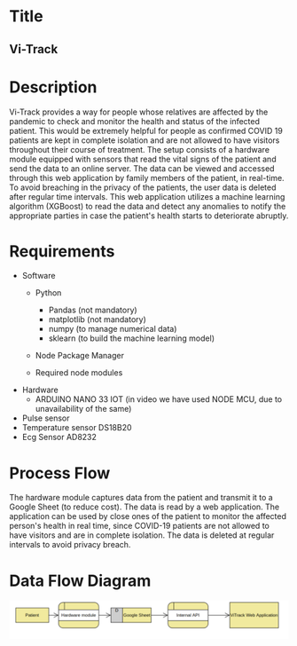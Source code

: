 # Title 

## Vi-Track 

# Description 

Vi-Track provides a way for people whose relatives are affected by the pandemic to check and monitor the health and status of the infected patient. This would be extremely helpful for people as confirmed COVID 19 patients are kept in complete isolation and are not allowed to have visitors throughout their course of treatment. The setup consists of a hardware module equipped with sensors that read the vital signs of the patient and send the data to an online server. The data can be viewed and accessed through this web application by family members of the patient, in real-time. To avoid breaching in the privacy of the patients, the user data is deleted after regular time intervals. This web application utilizes a machine learning algorithm (XGBoost) to read the data and detect any anomalies to notify the appropriate parties in case the patient's health starts to deteriorate abruptly. 

# Requirements 
* Software 
	* Python 
		* Pandas (not mandatory)
		* matplotlib (not mandatory)
		* numpy (to manage numerical data)
		* sklearn (to build the machine learning model)

	* Node Package Manager
	* Required node modules
* Hardware 
	* ARDUINO NANO 33 IOT (in video we have used NODE MCU, due to unavailability of the same) 
* Pulse sensor 
* Temperature sensor DS18B20 
* Ecg Sensor AD8232 


# Process Flow 

The hardware module captures data from the patient and transmit it to a Google Sheet (to reduce cost). The data is read by a web application. The application can be used by close ones of the patient to monitor the affected person's health in real time, since COVID-19 patients are not allowed to have visitors and are in complete isolation. 
The data is deleted at regular intervals to avoid privacy breach. 

# Data Flow Diagram 

![Data Flow Diagram](https://raw.githubusercontent.com/ChetanMadan/ViTrack/master/dataflow.png)
